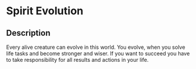 # Spirit Evolution
## Description
Every alive creature can evolve in this world. You evolve, when you solve life tasks and become stronger and wiser. If you want to succeed you have to take responsibility for all results and actions in your life.
